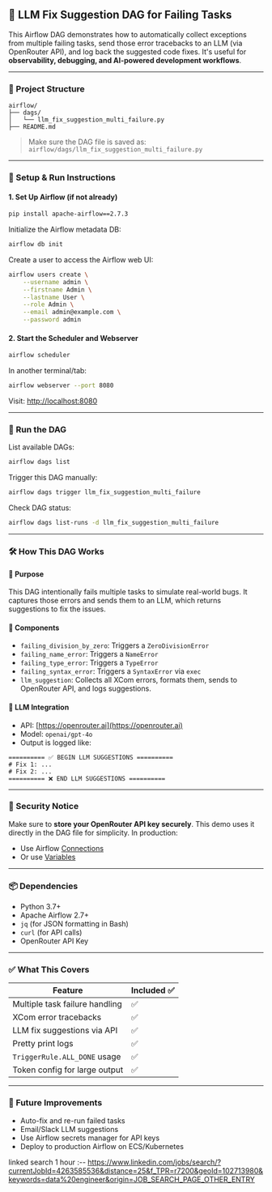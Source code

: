 ## 📌 LLM Fix Suggestion DAG for Failing Tasks

This Airflow DAG demonstrates how to automatically collect exceptions from multiple failing tasks, send those error tracebacks to an LLM (via OpenRouter API), and log back the suggested code fixes. It's useful for **observability, debugging, and AI-powered development workflows**.

---

### 📁 Project Structure

```
airflow/
├── dags/
│   └── llm_fix_suggestion_multi_failure.py
├── README.md
```

> Make sure the DAG file is saved as:
> `airflow/dags/llm_fix_suggestion_multi_failure.py`

---

### 🚀 Setup & Run Instructions

#### 1. Set Up Airflow (if not already)

```bash
pip install apache-airflow==2.7.3
```

Initialize the Airflow metadata DB:

```bash
airflow db init
```

Create a user to access the Airflow web UI:

```bash
airflow users create \
    --username admin \
    --firstname Admin \
    --lastname User \
    --role Admin \
    --email admin@example.com \
    --password admin
```

#### 2. Start the Scheduler and Webserver

```bash
airflow scheduler
```

In another terminal/tab:

```bash
airflow webserver --port 8080
```

Visit: [http://localhost:8080](http://localhost:8080)

---

### 🧪 Run the DAG

List available DAGs:

```bash
airflow dags list
```

Trigger this DAG manually:

```bash
airflow dags trigger llm_fix_suggestion_multi_failure
```

Check DAG status:

```bash
airflow dags list-runs -d llm_fix_suggestion_multi_failure
```

---

### 🛠️ How This DAG Works

#### 🔹 Purpose

This DAG intentionally fails multiple tasks to simulate real-world bugs. It captures those errors and sends them to an LLM, which returns suggestions to fix the issues.

#### 🔹 Components

* `failing_division_by_zero`: Triggers a `ZeroDivisionError`
* `failing_name_error`: Triggers a `NameError`
* `failing_type_error`: Triggers a `TypeError`
* `failing_syntax_error`: Triggers a `SyntaxError` via `exec`
* `llm_suggestion`: Collects all XCom errors, formats them, sends to OpenRouter API, and logs suggestions.

#### 🔹 LLM Integration

* API: [https://openrouter.ai](https://openrouter.ai)
* Model: `openai/gpt-4o`
* Output is logged like:

```
========== ✅ BEGIN LLM SUGGESTIONS ==========
# Fix 1: ...
# Fix 2: ...
========== ❌ END LLM SUGGESTIONS ==========
```

---

### 🔐 Security Notice

Make sure to **store your OpenRouter API key securely**. This demo uses it directly in the DAG file for simplicity. In production:

* Use Airflow [Connections](https://airflow.apache.org/docs/apache-airflow/stable/howto/connection/index.html)
* Or use [Variables](https://airflow.apache.org/docs/apache-airflow/stable/howto/use-variables.html)

---

### 📦 Dependencies

* Python 3.7+
* Apache Airflow 2.7+
* `jq` (for JSON formatting in Bash)
* `curl` (for API calls)
* OpenRouter API Key

---

### ✅ What This Covers

| Feature                        | Included ✅ |
| ------------------------------ | ---------- |
| Multiple task failure handling | ✅          |
| XCom error tracebacks          | ✅          |
| LLM fix suggestions via API    | ✅          |
| Pretty print logs              | ✅          |
| `TriggerRule.ALL_DONE` usage   | ✅          |
| Token config for large output  | ✅          |

---

### 📌 Future Improvements

* Auto-fix and re-run failed tasks
* Email/Slack LLM suggestions
* Use Airflow secrets manager for API keys
* Deploy to production Airflow on ECS/Kubernetes


linked search 1 hour :-- https://www.linkedin.com/jobs/search/?currentJobId=4263585536&distance=25&f_TPR=r7200&geoId=102713980&keywords=data%20engineer&origin=JOB_SEARCH_PAGE_OTHER_ENTRY
